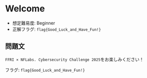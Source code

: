 # Welcome
- 想定難易度: Beginner
- 正解フラグ: `flag{Good_Luck_and_Have_Fun!}`

## 問題文
`FFRI × NFLabs. Cybersecurity Challenge 2025`をお楽しみください！

フラグ: `flag{Good_Luck_and_Have_Fun!}`
